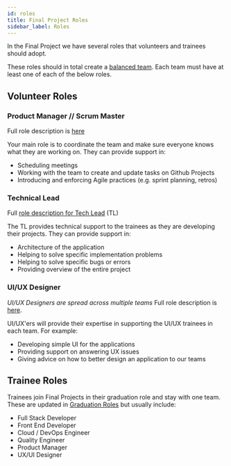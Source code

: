 ```yaml
---
id: roles
title: Final Project Roles
sidebar_label: Roles
---
```


In the Final Project we have several roles that volunteers and trainees should adopt.

These roles should in total create a [balanced team](https://www.youtube.com/watch?v=Z_Q4Q8rCVpU). Each team must have at least one of each of the below roles.

## Volunteer Roles

### Product Manager // Scrum Master
Full role description is [here](https://docs.codeyourfuture.io/volunteers/teams-1/cyf-products-final-projects/roles/product-manager)

Your main role is to coordinate the team and make sure everyone knows what they are working on. They can provide support in:
- Scheduling meetings
- Working with the team to create and update tasks on Github Projects
- Introducing and enforcing Agile practices (e.g. sprint planning, retros)

### Technical Lead
Full [role description for Tech Lead](https://docs.codeyourfuture.io/volunteers/teams-1/cyf-products-final-projects/roles/tech-lead) (TL)

The TL provides technical support to the trainees as they are developing their projects. They can provide support in:
- Architecture of the application
- Helping to solve specific implementation problems
- Helping to solve specific bugs or errors
- Providing overview of the entire project

### UI/UX Designer
_UI/UX Designers are spread across multiple teams_
Full role description is [here](https://docs.codeyourfuture.io/volunteers/teams-1/cyf-products-final-projects/roles/ui-ux-designer).

UI/UX'ers will provide their expertise in supporting the UI/UX trainees in each team. For example:
- Developing simple UI for the applications
- Providing support on answering UX issues
- Giving advice on how to better design an application to our teams


## Trainee Roles
Trainees join Final Projects in their graduation role and stay with one team. These are updated in [Graduation Roles](https://docs.google.com/document/d/1HHjftKmMqAT8zaxQubj5ixBrJqVcwLLNrAFLXGcn4N4/edit?usp=sharing) but usually include:

- Full Stack Developer
- Front End Developer
- Cloud / DevOps Engineer 
- Quality Engineer
- Product Manager
- UX/UI Designer
